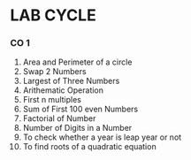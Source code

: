 # LAB CYCLE 

### CO 1
1. Area and Perimeter of a circle
2. Swap 2 Numbers
3. Largest of Three Numbers
4. Arithematic Operation
5. First n multiples
6. Sum of First 100 even Numbers
7. Factorial of Number
8. Number of Digits in a Number
9. To check whether a year is leap year or not
10. To find roots of a quadratic equation
